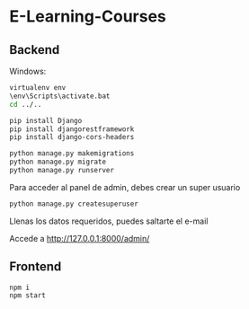 # E-Learning-Courses

## Backend  
 
Windows: 

```bash
virtualenv env
\env\Scripts\activate.bat
cd ../..

pip install Django
pip install djangorestframework
pip install django-cors-headers

python manage.py makemigrations
python manage.py migrate
python manage.py runserver
```
Para acceder al panel de admin, debes crear un super usuario
```bash
python manage.py createsuperuser
```
Llenas los datos requeridos, puedes saltarte el e-mail

Accede a http://127.0.0.1:8000/admin/


## Frontend 

```bash
npm i
npm start
```



